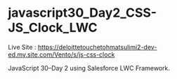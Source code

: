 # javascript30_Day2_CSS-JS_Clock_LWC

Live Site : https://deloittetouchetohmatsulimi2-dev-ed.my.site.com/Vento/s/js-css-clock

JavaScript 30–Day 2 using Salesforce LWC Framework.
